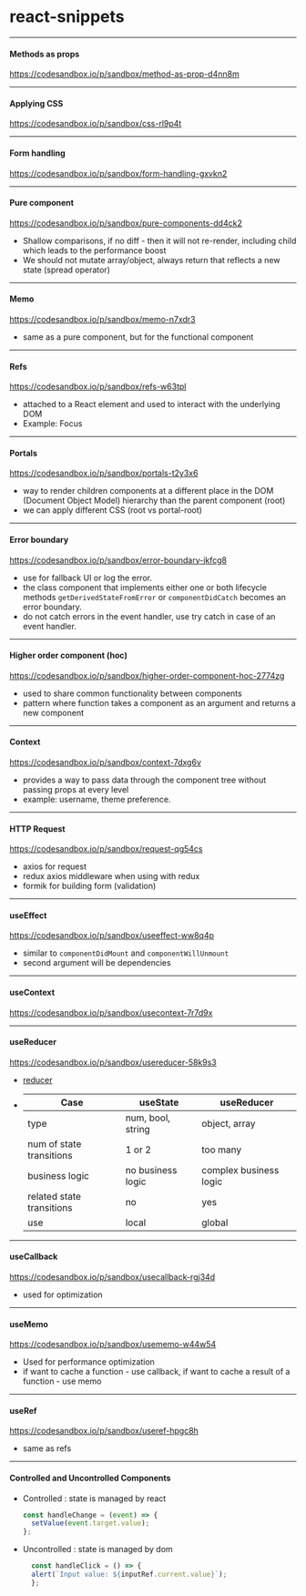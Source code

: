# react-snippets

---

#### Methods as props
https://codesandbox.io/p/sandbox/method-as-prop-d4nn8m


---
#### Applying CSS
https://codesandbox.io/p/sandbox/css-rl9p4t

---
#### Form handling
https://codesandbox.io/p/sandbox/form-handling-gxvkn2

---
#### Pure component
https://codesandbox.io/p/sandbox/pure-components-dd4ck2
  - Shallow comparisons, if no diff - then it will not re-render, including child which leads to the performance boost
  - We should not mutate array/object, always return that reflects a new state (spread operator)

---
#### Memo
https://codesandbox.io/p/sandbox/memo-n7xdr3
  - same as a pure component, but for the functional component

---
#### Refs

https://codesandbox.io/p/sandbox/refs-w63tpl
  - attached to a React element and used to interact with the underlying DOM
  - Example: Focus

---
#### Portals
https://codesandbox.io/p/sandbox/portals-t2y3x6
  - way to render children components at a different place in the DOM (Document Object Model) hierarchy than the parent component (root)
  - we can apply different CSS (root vs portal-root)

---
#### Error boundary
https://codesandbox.io/p/sandbox/error-boundary-jkfcg8
  - use for fallback UI or log the error.
  - the class component that implements either one or both lifecycle methods `getDerivedStateFromError` or `componentDidCatch` becomes an error boundary.
  - do not catch errors in the event handler, use try catch in case of an event handler.

---
#### Higher order component (hoc)
https://codesandbox.io/p/sandbox/higher-order-component-hoc-2774zg
  - used to share common functionality between components
  - pattern where function takes a component as an argument and returns a new component

---
#### Context
https://codesandbox.io/p/sandbox/context-7dxg6v
  - provides a way to pass data through the component tree without passing props at every level
  - example: username, theme preference. 
---
####  HTTP Request 
https://codesandbox.io/p/sandbox/request-qg54cs
  - axios for request
  - redux axios middleware when using with redux
  - formik for building form (validation)
---
####  useEffect
https://codesandbox.io/p/sandbox/useeffect-ww8q4p
  - similar to `componentDidMount` and `componentWillUnmount`
  - second argument will be dependencies

---
#### useContext
https://codesandbox.io/p/sandbox/usecontext-7r7d9x

---
#### useReducer
https://codesandbox.io/p/sandbox/usereducer-58k9s3
  - [reducer](https://developer.mozilla.org/en-US/docs/Web/JavaScript/Reference/Global_Objects/Array/reduce)
  - | **Case**                  | **useState**      | **useReducer**         |
    |---------------------------|-------------------|------------------------|
    | type                      | num, bool, string | object, array          |
    | num of state transitions  | 1 or 2            | too many               |
    | business logic            | no business logic | complex business logic |
    | related state transitions | no                | yes                    |
    | use                       | local             | global                 |


---
#### useCallback
https://codesandbox.io/p/sandbox/usecallback-rgj34d
  -  used for optimization

---
#### useMemo
https://codesandbox.io/p/sandbox/usememo-w44w54
  - Used for performance optimization
  - if want to cache a function - use callback, if want to cache a result of a function - use memo

---
#### useRef
https://codesandbox.io/p/sandbox/useref-hpgc8h
  - same as refs

---
####  Controlled and Uncontrolled Components
  - Controlled : state is managed by react
    ```jsx
    const handleChange = (event) => {
      setValue(event.target.value);
    };
    ```
  - Uncontrolled : state is managed by dom
    ```jsx
      const handleClick = () => {
      alert(`Input value: ${inputRef.current.value}`);
      };
    ```
     

